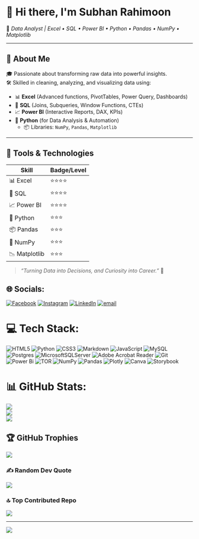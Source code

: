 # 👋 Hi there, I'm **Subhan Rahimoon**  
🎯 *Data Analyst | Excel • SQL • Power BI • Python • Pandas • NumPy • Matplotlib*

---

## 🚀 About Me

🎓 Passionate about transforming raw data into powerful insights.  
🛠 Skilled in cleaning, analyzing, and visualizing data using:

- 📊 **Excel** (Advanced functions, PivotTables, Power Query, Dashboards)  
- 🧠 **SQL** (Joins, Subqueries, Window Functions, CTEs)  
- 📈 **Power BI** (Interactive Reports, DAX, KPIs)  
- 🐍 **Python** (for Data Analysis & Automation)  
  - 📦 Libraries: `NumPy`, `Pandas`, `Matplotlib`

---

## 🔧 Tools & Technologies

| Skill        | Badge/Level |
|--------------|-------------|
| 📊 Excel     | ⭐⭐⭐⭐        |
| 🧠 SQL       | ⭐⭐⭐⭐        |
| 📈 Power BI  | ⭐⭐⭐⭐        |
| 🐍 Python    | ⭐⭐⭐         |
| 📦 Pandas    | ⭐⭐⭐         |
| 🔢 NumPy     | ⭐⭐⭐         |
| 📉 Matplotlib| ⭐⭐⭐         |

> *“Turning Data into Decisions, and Curiosity into Career.”* 🌟

## 🌐 Socials:
[![Facebook](https://img.shields.io/badge/Facebook-%231877F2.svg?logo=Facebook&logoColor=white)](https://facebook.com/https://www.facebook.com/subhan.rahimoon.94) [![Instagram](https://img.shields.io/badge/Instagram-%23E4405F.svg?logo=Instagram&logoColor=white)](https://instagram.com/Subhan) [![LinkedIn](https://img.shields.io/badge/LinkedIn-%230077B5.svg?logo=linkedin&logoColor=white)](https://linkedin.com/in/https://www.linkedin.com/in/subhan-rahimoon-931a35246/) [![email](https://img.shields.io/badge/Email-D14836?logo=gmail&logoColor=white)](mailto:rahimoonsubhan6@gmail.com) 

# 💻 Tech Stack:
![HTML5](https://img.shields.io/badge/html5-%23E34F26.svg?style=for-the-badge&logo=html5&logoColor=white) ![Python](https://img.shields.io/badge/python-3670A0?style=for-the-badge&logo=python&logoColor=ffdd54) ![CSS3](https://img.shields.io/badge/css3-%231572B6.svg?style=for-the-badge&logo=css3&logoColor=white) ![Markdown](https://img.shields.io/badge/markdown-%23000000.svg?style=for-the-badge&logo=markdown&logoColor=white) ![JavaScript](https://img.shields.io/badge/javascript-%23323330.svg?style=for-the-badge&logo=javascript&logoColor=%23F7DF1E) ![MySQL](https://img.shields.io/badge/mysql-4479A1.svg?style=for-the-badge&logo=mysql&logoColor=white) ![Postgres](https://img.shields.io/badge/postgres-%23316192.svg?style=for-the-badge&logo=postgresql&logoColor=white) ![MicrosoftSQLServer](https://img.shields.io/badge/Microsoft%20SQL%20Server-CC2927?style=for-the-badge&logo=microsoft%20sql%20server&logoColor=white) ![Adobe Acrobat Reader](https://img.shields.io/badge/Adobe%20Acrobat%20Reader-EC1C24.svg?style=for-the-badge&logo=Adobe%20Acrobat%20Reader&logoColor=white) ![Git](https://img.shields.io/badge/git-%23F05033.svg?style=for-the-badge&logo=git&logoColor=white) ![Power Bi](https://img.shields.io/badge/power_bi-F2C811?style=for-the-badge&logo=powerbi&logoColor=black) ![TOR](https://img.shields.io/badge/tor-%237E4798.svg?style=for-the-badge&logo=tor-project&logoColor=white) ![NumPy](https://img.shields.io/badge/numpy-%23013243.svg?style=for-the-badge&logo=numpy&logoColor=white) ![Pandas](https://img.shields.io/badge/pandas-%23150458.svg?style=for-the-badge&logo=pandas&logoColor=white) ![Plotly](https://img.shields.io/badge/Plotly-%233F4F75.svg?style=for-the-badge&logo=plotly&logoColor=white) ![Canva](https://img.shields.io/badge/Canva-%2300C4CC.svg?style=for-the-badge&logo=Canva&logoColor=white) ![Storybook](https://img.shields.io/badge/-Storybook-FF4785?style=for-the-badge&logo=storybook&logoColor=white)
# 📊 GitHub Stats:
![](https://github-readme-stats.vercel.app/api?username=Subhan-Rahimoon&theme=merko&hide_border=false&include_all_commits=true&count_private=false)<br/>
![](https://nirzak-streak-stats.vercel.app/?user=Subhan-Rahimoon&theme=merko&hide_border=false)<br/>
![](https://github-readme-stats.vercel.app/api/top-langs/?username=Subhan-Rahimoon&theme=merko&hide_border=false&include_all_commits=true&count_private=false&layout=compact)

## 🏆 GitHub Trophies
![](https://github-profile-trophy.vercel.app/?username=Subhan-Rahimoon&theme=radical&no-frame=false&no-bg=true&margin-w=4)

### ✍️ Random Dev Quote
![](https://quotes-github-readme.vercel.app/api?type=horizontal&theme=radical)

### 🔝 Top Contributed Repo
![](https://github-contributor-stats.vercel.app/api?username=Subhan-Rahimoon&limit=5&theme=dark&combine_all_yearly_contributions=true)

---
[![](https://visitcount.itsvg.in/api?id=Subhan-Rahimoon&icon=0&color=0)](https://visitcount.itsvg.in)

<!-- Proudly created with GPRM ( https://gprm.itsvg.in ) -->
